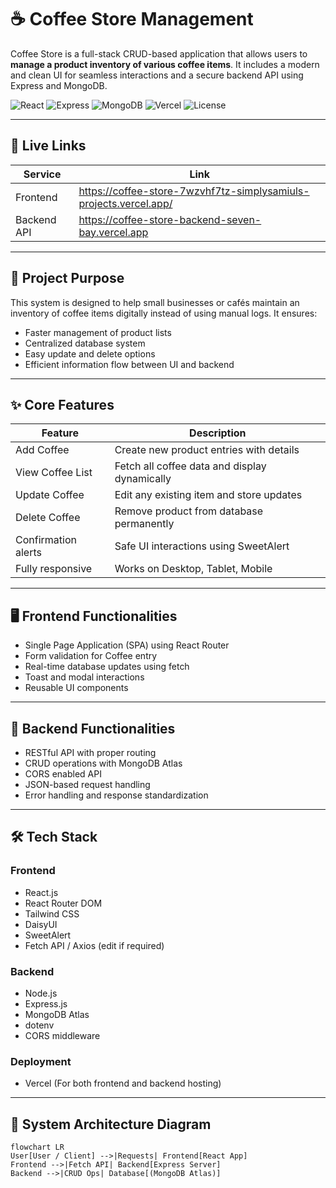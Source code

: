 # ☕ Coffee Store Management

Coffee Store is a full-stack CRUD-based application that allows users to **manage a product inventory of various coffee items**. It includes a modern and clean UI for seamless interactions and a secure backend API using Express and MongoDB.

<!-- PROJECT BADGES -->
![React](https://img.shields.io/badge/React-18-blue)
![Express](https://img.shields.io/badge/Express.js-Backend-green)
![MongoDB](https://img.shields.io/badge/Database-MongoDB-brightgreen)
![Vercel](https://img.shields.io/badge/Deployed%20on-Vercel-black)
![License](https://img.shields.io/badge/License-MIT-yellow)

---

## 🔗 Live Links

| Service | Link |
|--------|------|
| Frontend | https://coffee-store-7wzvhf7tz-simplysamiuls-projects.vercel.app/ |
| Backend API | https://coffee-store-backend-seven-bay.vercel.app |

---

## 📌 Project Purpose

This system is designed to help small businesses or cafés maintain an inventory of coffee items digitally instead of using manual logs. It ensures:

- Faster management of product lists
- Centralized database system
- Easy update and delete options
- Efficient information flow between UI and backend

---

## ✨ Core Features

| Feature | Description |
|--------|-------------|
| Add Coffee | Create new product entries with details |
| View Coffee List | Fetch all coffee data and display dynamically |
| Update Coffee | Edit any existing item and store updates |
| Delete Coffee | Remove product from database permanently |
| Confirmation alerts | Safe UI interactions using SweetAlert |
| Fully responsive | Works on Desktop, Tablet, Mobile |

---

## 🖥️ Frontend Functionalities

- Single Page Application (SPA) using React Router
- Form validation for Coffee entry
- Real-time database updates using fetch
- Toast and modal interactions
- Reusable UI components

---

## 🧠 Backend Functionalities

- RESTful API with proper routing
- CRUD operations with MongoDB Atlas
- CORS enabled API
- JSON-based request handling
- Error handling and response standardization

---

## 🛠️ Tech Stack

### Frontend  
- React.js
- React Router DOM
- Tailwind CSS
- DaisyUI
- SweetAlert
- Fetch API / Axios (edit if required)

### Backend  
- Node.js
- Express.js
- MongoDB Atlas
- dotenv
- CORS middleware

### Deployment  
- Vercel (For both frontend and backend hosting)

---

## 🧩 System Architecture Diagram

```mermaid
flowchart LR
User[User / Client] -->|Requests| Frontend[React App]
Frontend -->|Fetch API| Backend[Express Server]
Backend -->|CRUD Ops| Database[(MongoDB Atlas)]
